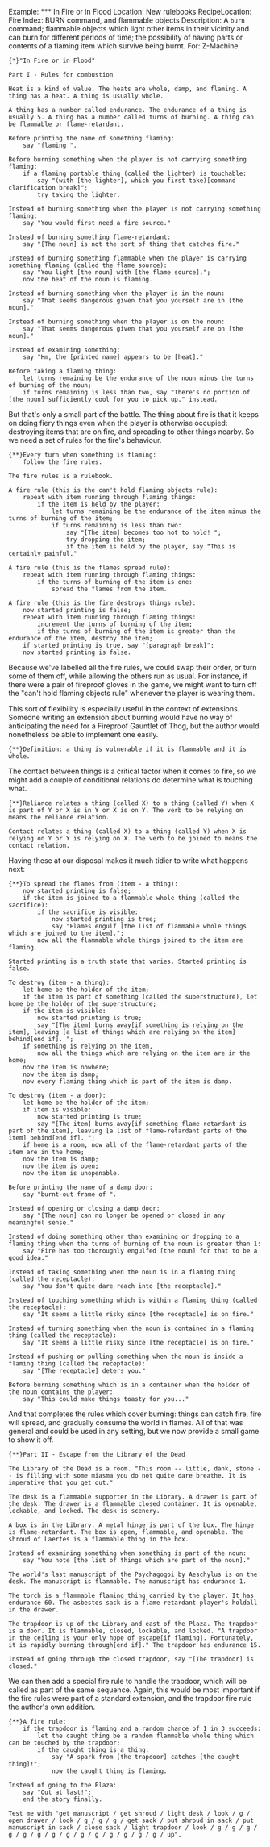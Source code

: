 Example: *** In Fire or in Flood
Location: New rulebooks
RecipeLocation: Fire
Index: BURN command, and flammable objects
Description: A ``burn`` command; flammable objects which light other items in their vicinity and can burn for different periods of time; the possibility of having parts or contents of a flaming item which survive being burnt.
For: Z-Machine

  

``` inform7
{*}"In Fire or in Flood"

Part I - Rules for combustion

Heat is a kind of value. The heats are whole, damp, and flaming. A thing has a heat. A thing is usually whole.

A thing has a number called endurance. The endurance of a thing is usually 5. A thing has a number called turns of burning. A thing can be flammable or flame-retardant.

Before printing the name of something flaming:
	say "flaming ".

Before burning something when the player is not carrying something flaming:
	if a flaming portable thing (called the lighter) is touchable:
		say "(with [the lighter], which you first take)[command clarification break]";
		try taking the lighter.

Instead of burning something when the player is not carrying something flaming:
	say "You would first need a fire source."

Instead of burning something flame-retardant:
	say "[The noun] is not the sort of thing that catches fire."

Instead of burning something flammable when the player is carrying something flaming (called the flame source):
	say "You light [the noun] with [the flame source].";
	now the heat of the noun is flaming.

Instead of burning something when the player is in the noun:
	say "That seems dangerous given that you yourself are in [the noun]."

Instead of burning something when the player is on the noun:
	say "That seems dangerous given that you yourself are on [the noun]."

Instead of examining something:
	say "Hm, the [printed name] appears to be [heat]."

Before taking a flaming thing:
	let turns remaining be the endurance of the noun minus the turns of burning of the noun;
	if turns remaining is less than two, say "There's no portion of [the noun] sufficiently cool for you to pick up." instead.
```

  
But that's only a small part of the battle. The thing about fire is that it keeps on doing fiery things even when the player is otherwise occupied: destroying items that are on fire, and spreading to other things nearby. So we need a set of rules for the fire's behaviour.

  

``` inform7
{**}Every turn when something is flaming:
	follow the fire rules.

The fire rules is a rulebook.

A fire rule (this is the can't hold flaming objects rule):
	repeat with item running through flaming things:
		if the item is held by the player:
			let turns remaining be the endurance of the item minus the turns of burning of the item;
			if turns remaining is less than two:
				say "[The item] becomes too hot to hold! ";
				try dropping the item;
				if the item is held by the player, say "This is certainly painful."

A fire rule (this is the flames spread rule):
	repeat with item running through flaming things:
		if the turns of burning of the item is one:
			spread the flames from the item.

A fire rule (this is the fire destroys things rule):
	now started printing is false;
	repeat with item running through flaming things:
		increment the turns of burning of the item;
		if the turns of burning of the item is greater than the endurance of the item, destroy the item;
	if started printing is true, say "[paragraph break]";
	now started printing is false.
```

  
Because we've labelled all the fire rules, we could swap their order, or turn some of them off, while allowing the others run as usual. For instance, if there were a pair of fireproof gloves in the game, we might want to turn off the "can't hold flaming objects rule" whenever the player is wearing them.

  
This sort of flexibility is especially useful in the context of extensions. Someone writing an extension about burning would have no way of anticipating the need for a Fireproof Gauntlet of Thog, but the author would nonetheless be able to implement one easily.

  

``` inform7
{**}Definition: a thing is vulnerable if it is flammable and it is whole.
```

  
The contact between things is a critical factor when it comes to fire, so we might add a couple of conditional relations do determine what is touching what.

  

``` inform7
{**}Reliance relates a thing (called X) to a thing (called Y) when X is part of Y or X is in Y or X is on Y. The verb to be relying on means the reliance relation.

Contact relates a thing (called X) to a thing (called Y) when X is relying on Y or Y is relying on X. The verb to be joined to means the contact relation.
```

  
Having these at our disposal makes it much tidier to write what happens next:

  

``` inform7
{**}To spread the flames from (item - a thing):
	now started printing is false;
	if the item is joined to a flammable whole thing (called the sacrifice):
		if the sacrifice is visible:
			now started printing is true;
			say "Flames engulf [the list of flammable whole things which are joined to the item].";
		now all the flammable whole things joined to the item are flaming.

Started printing is a truth state that varies. Started printing is false.

To destroy (item - a thing):
	let home be the holder of the item;
	if the item is part of something (called the superstructure), let home be the holder of the superstructure;
	if the item is visible:
		now started printing is true;
		say "[The item] burns away[if something is relying on the item], leaving [a list of things which are relying on the item] behind[end if]. ";
	if something is relying on the item,
		now all the things which are relying on the item are in the home;
	now the item is nowhere;
	now the item is damp;
	now every flaming thing which is part of the item is damp.

To destroy (item - a door):
	let home be the holder of the item;
	if item is visible:
		now started printing is true;
		say "[The item] burns away[if something flame-retardant is part of the item], leaving [a list of flame-retardant parts of the item] behind[end if]. ";
	if home is a room, now all of the flame-retardant parts of the item are in the home;
	now the item is damp;
	now the item is open;
	now the item is unopenable.

Before printing the name of a damp door:
	say "burnt-out frame of ".

Instead of opening or closing a damp door:
	say "[The noun] can no longer be opened or closed in any meaningful sense."

Instead of doing something other than examining or dropping to a flaming thing when the turns of burning of the noun is greater than 1:
	say "Fire has too thoroughly engulfed [the noun] for that to be a good idea."

Instead of taking something when the noun is in a flaming thing (called the receptacle):
	say "You don't quite dare reach into [the receptacle]."

Instead of touching something which is within a flaming thing (called the receptacle):
	say "It seems a little risky since [the receptacle] is on fire."

Instead of turning something when the noun is contained in a flaming thing (called the receptacle):
	say "It seems a little risky since [the receptacle] is on fire."

Instead of pushing or pulling something when the noun is inside a flaming thing (called the receptacle):
	say "[The receptacle] deters you."

Before burning something which is in a container when the holder of the noun contains the player:
	say "This could make things toasty for you..."
```

  
And that completes the rules which cover burning: things can catch fire, fire will spread, and gradually consume the world in flames. All of that was general and could be used in any setting, but we now provide a small game to show it off.

  

``` inform7
{**}Part II - Escape from the Library of the Dead

The Library of the Dead is a room. "This room -- little, dank, stone -- is filling with some miasma you do not quite dare breathe. It is imperative that you get out."

The desk is a flammable supporter in the Library. A drawer is part of the desk. The drawer is a flammable closed container. It is openable, lockable, and locked. The desk is scenery.

A box is in the Library. A metal hinge is part of the box. The hinge is flame-retardant. The box is open, flammable, and openable. The shroud of Laertes is a flammable thing in the box.

Instead of examining something when something is part of the noun:
	say "You note [the list of things which are part of the noun]."

The world's last manuscript of the Psychagogoi by Aeschylus is on the desk. The manuscript is flammable. The manuscript has endurance 1.

The torch is a flammable flaming thing carried by the player. It has endurance 60. The asbestos sack is a flame-retardant player's holdall in the drawer.

The trapdoor is up of the Library and east of the Plaza. The trapdoor is a door. It is flammable, closed, lockable, and locked. "A trapdoor in the ceiling is your only hope of escape[if flaming]. Fortunately, it is rapidly burning through[end if]." The trapdoor has endurance 15.

Instead of going through the closed trapdoor, say "[The trapdoor] is closed."
```

  
We can then add a special fire rule to handle the trapdoor, which will be called as part of the same sequence. Again, this would be most important if the fire rules were part of a standard extension, and the trapdoor fire rule the author's own addition.

  

``` inform7
{**}A fire rule:
	if the trapdoor is flaming and a random chance of 1 in 3 succeeds:
		let the caught thing be a random flammable whole thing which can be touched by the trapdoor;
		if the caught thing is a thing:
			say "A spark from [the trapdoor] catches [the caught thing]!";
			now the caught thing is flaming.

Instead of going to the Plaza:
	say "Out at last!";
	end the story finally.

Test me with "get manuscript / get shroud / light desk / look / g / open drawer / look / g / g / g / get sack / put shroud in sack / put manuscript in sack / close sack / light trapdoor / look / g / g / g / g / g / g / g / g / g / g / g / g / g / g / up".
```

